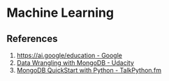 Machine Learning
================

## References

1. [https://ai.google/education - Google](https://ai.google/education)
2. [Data Wrangling with MongoDB - Udacity](https://classroom.udacity.com/courses/ud032)
3. [MongoDB QuickStart with Python - TalkPython.fm](https://training.talkpython.fm/courses/details/mongodb-python-quickstart-mongoengine)

